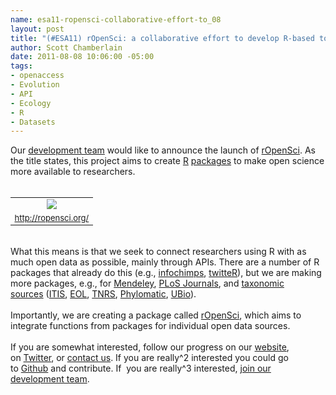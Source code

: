 ```yaml
--- 
name: esa11-ropensci-collaborative-effort-to_08
layout: post
title: "(#ESA11) rOpenSci: a collaborative effort to develop R-based tools for facilitating Open Science"
author: Scott Chamberlain
date: 2011-08-08 10:06:00 -05:00
tags: 
- openaccess
- Evolution
- API
- Ecology
- R
- Datasets
---
```

Our&nbsp;<a href="http://ropensci.org/developers/">development team</a>&nbsp;would like to announce the launch of&nbsp;<a href="http://ropensci.org/">rOpenSci</a>. As the title states, this project aims to create&nbsp;<a href="http://www.r-project.org/">R</a>&nbsp;<a href="http://cran.r-project.org/web/packages/available_packages_by_name.html">packages</a>&nbsp;to make open science more available to researchers.<br /><br /><table align="center" cellpadding="0" cellspacing="0" class="tr-caption-container" style="margin-left: auto; margin-right: auto; text-align: center;"><tbody>
<tr><td style="text-align: center;"><a href="http://1.bp.blogspot.com/-9YIk1e1liUU/Tj8YAoOPyQI/AAAAAAAAElQ/9gCMQ8CJORI/s1600/ropensci.png" imageanchor="1" style="margin-left: auto; margin-right: auto;"><img border="0" src="http://1.bp.blogspot.com/-9YIk1e1liUU/Tj8YAoOPyQI/AAAAAAAAElQ/9gCMQ8CJORI/s1600/ropensci.png" /></a></td></tr>
<tr><td class="tr-caption" style="font-size: 13px; text-align: center;"><a href="http://ropensci.org/">http://ropensci.org/</a></td></tr>
</tbody></table><br />What this means is that we seek to connect researchers using R with as much open data as possible, mainly through APIs. There are a number of R packages that already do this (e.g.,&nbsp;<a href="http://cran.r-project.org/web/packages/infochimps/index.html">infochimps</a>,&nbsp;<a href="http://cran.r-project.org/web/packages/twitteR/index.html">twitteR</a>), but we are making more packages, e.g., for&nbsp;<a href="https://github.com/cboettig/RMendeley">Mendeley</a>,&nbsp;<a href="https://github.com/sckott/rplos">PLoS Journals</a>, and&nbsp;<a href="https://github.com/sckott/taxize_">taxonomic sources</a>&nbsp;(<a href="http://www.itis.gov/">ITIS</a>,&nbsp;<a href="http://www.eol.org/">EOL</a>,&nbsp;<a href="http://tnrs.iplantcollaborative.org/">TNRS</a>,&nbsp;<a href="http://www.phylodiversity.net/phylomatic/">Phylomatic</a>,&nbsp;<a href="http://www.ubio.org/">UBio</a>).<br /><br />Importantly, we are creating a package called&nbsp;<a href="http://ropensci.org/">rOpenSci</a>, which aims to integrate functions from packages for individual open data sources.<br /><br />If you are somewhat interested, follow our progress on our&nbsp;<a href="http://ropensci.org/">website</a>, on&nbsp;<a href="http://twitter.com/#!/rOpenSci">Twitter</a>, or&nbsp;<a href="http://ropensci.org/contact/">contact us</a>. If you are really^2 interested you could go to&nbsp;<a href="https://github.com/">Github</a>&nbsp;and contribute. If &nbsp;you are really^3 interested,&nbsp;<a href="http://ropensci.org/developers/">join our development team</a>.
